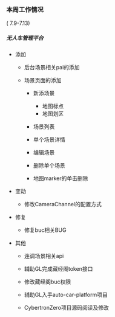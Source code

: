 ### 本周工作情况

( 7.9-7.13)

##### 无人车管理平台

- 添加

  - 后台场景相关pai的添加

  - 场景页面的添加

    - 新添场景

      - 地图标点
      - 地图划区

    - 场景列表

    - 单个场景详情

    - 编辑场景

    - 删除单个场景

    - 地图marker的单击删除

      

- 变动

  - 修改CameraChannel的配置方式

- 修复

  - 修复buc相关BUG

    

- 其他

  - 连调场景相关api

  - 辅助GL完成藏经阁token接口
  - 修改藏经阁buc权限
  - 辅助GL入手auto-car-platform项目
  - CybertronZero项目源码阅读及修改